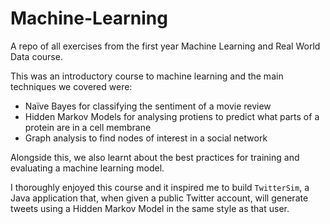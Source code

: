 # Machine-Learning
A repo of all exercises from the first year Machine Learning and Real World Data course. 

This was an introductory course to machine learning and the main techniques we covered were:

- Naïve Bayes for classifying the sentiment of a movie review
- Hidden Markov Models for  analysing protiens to predict what parts of a protein are in a cell membrane
- Graph analysis to find nodes of interest in a social network

Alongside this, we also learnt about the best practices for training and evaluating a machine learning model. 

I thoroughly enjoyed this course and it inspired me to build `TwitterSim`, a Java application that, when given a public Twitter account, will generate tweets using a Hidden Markov Model in the same style as that user. 
